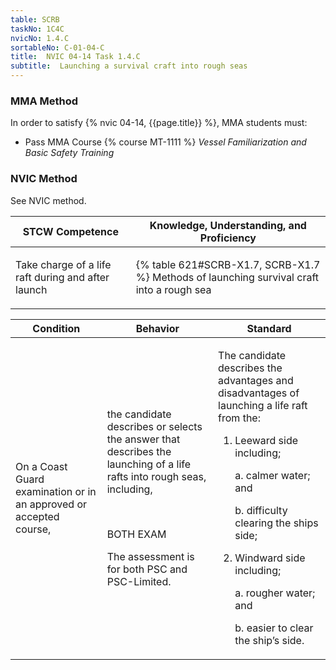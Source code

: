 ```yaml
---
table: SCRB
taskNo: 1C4C
nvicNo: 1.4.C 
sortableNo: C-01-04-C
title:  NVIC 04-14 Task 1.4.C
subtitle:  Launching a survival craft into rough seas
---
```



### MMA Method

In order to satisfy  {% nvic 04-14, {{page.title}}  %}, MMA students must:

* Pass MMA Course {% course MT-1111 %}  *Vessel Familiarization and Basic Safety Training*


### NVIC Method

<a onclick="togglevisibility('nvic_methods')" >See NVIC method.</a>

<div id='nvic_methods' class='hide'>

<table>
<thead>
<tr>
<th class='forty'> STCW Competence </th>
<th class='sixty'> Knowledge, Understanding, and Proficiency </th>
</tr>
</thead>




<tbody>
<tr><td markdown='1'>

Take charge of a life raft during and after launch

</td><td markdown='1'>

{% table 621#SCRB-X1.7, SCRB-X1.7 %} Methods of launching survival craft into a rough sea

</td></tr>


</tbody>
</table>


<table>
<thead>
<tr><th class='twenty'>  Condition </th><th class='twenty'> Behavior </th><th  class='sixty'>Standard </th></tr>
</thead>
<tbody >



<tr><td markdown='1'>

On a Coast Guard examination or in an approved or accepted course,

</td><td markdown='1'>

the candidate describes or selects the answer that describes the launching of a life rafts into rough seas, including,

<br>

<div class="tooltip" markdown='1'>

BOTH
EXAM

The assessment is for both PSC and PSC-Limited.

</div>


</td><td markdown='1'>

The candidate describes the advantages and disadvantages of launching a life raft from the:

1. Leeward side including;

     a. calmer water; and

     b. difficulty clearing the ships side;

2. Windward side including;

     a. rougher water; and 

     b. easier to clear the ship’s side. 

</td></tr>
</tbody>
</table>
</div>

